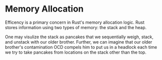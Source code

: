 # Memory Allocation

Efficency is a primary concern in Rust's memory allocation logic. Rust stores information using two types of memory: the stack and the heap.

One may visulize the stack as pancakes that we sequentially weigh, stack, and unstack with our older brother. Further, we can imagine that our older brother's contamination OCD compels him to put us in a headlock each time we try to take pancakes from locations on the stack other than the top.

